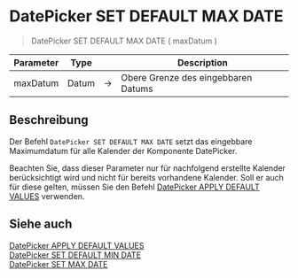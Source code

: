 # DatePicker SET DEFAULT MAX DATE

> DatePicker SET DEFAULT MAX DATE ( maxDatum )

| Parameter | Type |     | Description |
| --- | --- | --- | --- |
| maxDatum | Datum | → | Obere Grenze des eingebbaren Datums |

## Beschreibung

Der Befehl `DatePicker SET DEFAULT MAX DATE` setzt das eingebbare Maximumdatum für alle Kalender der Komponente DatePicker.

Beachten Sie, dass dieser Parameter nur für nachfolgend erstellte Kalender berücksichtigt wird und nicht für bereits vorhandene Kalender. Soll er auch für diese gelten, müssen Sie den Befehl [DatePicker APPLY DEFAULT VALUES](DatePicker%20APPLY%20DEFAULT%20VALUES.de.md) verwenden.

## Siehe auch

[DatePicker APPLY DEFAULT VALUES](DatePicker%20APPLY%20DEFAULT%20VALUES.de.md)  
[DatePicker SET DEFAULT MIN DATE](DatePicker%20SET%20DEFAULT%20MIN%20DATE.de.md)  
[DatePicker SET MAX DATE](DatePicker%20SET%20MAX%20DATE.de.md)
